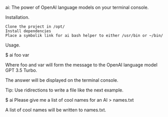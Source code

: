 ai: The power of OpenAI language models on your terminal console.

Installation.

    Clone the project in /opt/
    Install dependencies
    Place a symbolik link for ai bash helper to either /usr/bin or ~/bin/


Usage.


$ ai foo var

Where foo and var will form the message to the OpenAI language model GPT 3.5 Turbo.

The answer will be displayed on the terminal console.



Tip: Use ridirections to write a file like the next example.

$ ai Please give me a list of cool names for an AI > names.txt

A list of cool names will be written to names.txt.
